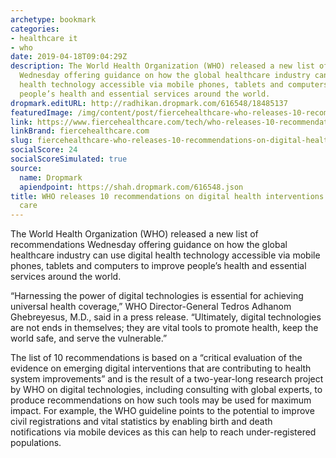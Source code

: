 ```yaml
---
archetype: bookmark
categories:
- healthcare it
- who
date: 2019-04-18T09:04:29Z
description: The World Health Organization (WHO) released a new list of recommendations
  Wednesday offering guidance on how the global healthcare industry can use digital
  health technology accessible via mobile phones, tablets and computers to improve
  people’s health and essential services around the world.
dropmark.editURL: http://radhikan.dropmark.com/616548/18485137
featuredImage: /img/content/post/fiercehealthcare-who-releases-10-recommendations-on-digital-health-interventions-to-improve-care.jpg
link: https://www.fiercehealthcare.com/tech/who-releases-10-recommendations-digital-health-interventions-to-improve-health
linkBrand: fiercehealthcare.com
slug: fiercehealthcare-who-releases-10-recommendations-on-digital-health-interventions-to-improve-care
socialScore: 24
socialScoreSimulated: true
source:
  name: Dropmark
  apiendpoint: https://shah.dropmark.com/616548.json
title: WHO releases 10 recommendations on digital health interventions to improve
  care
---
```

The World Health Organization (WHO) released a new list of recommendations Wednesday offering guidance on how the global healthcare industry can use digital health technology accessible via mobile phones, tablets and computers to improve people’s health and essential services around the world.

“Harnessing the power of digital technologies is essential for achieving universal health coverage,” WHO Director-General Tedros Adhanom Ghebreyesus, M.D., said in a press release. “Ultimately, digital technologies are not ends in themselves; they are vital tools to promote health, keep the world safe, and serve the vulnerable.”

The list of 10 recommendations is based on a “critical evaluation of the evidence on emerging digital interventions that are contributing to health system improvements” and is the result of a two-year-long research project by WHO on digital technologies, including consulting with global experts, to produce recommendations on how such tools may be used for maximum impact. For example, the WHO guideline points to the potential to improve civil registrations and vital statistics by enabling birth and death notifications via mobile devices as this can help to reach under-registered populations.

